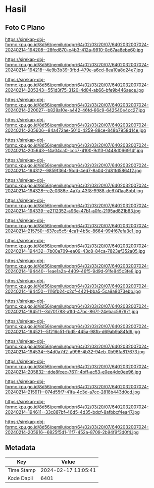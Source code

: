# Hasil

## Foto C Plano

https://sirekap-obj-formc.kpu.go.id/8d56/pemilu/pdpr/64/02/03/20/07/6402032007024-20240214-194208--28fcd870-c4b3-412a-9910-0c67aa8ebe60.jpg

https://sirekap-obj-formc.kpu.go.id/8d56/pemilu/pdpr/64/02/03/20/07/6402032007024-20240214-194218--4e9b3b39-3fbd-479e-a6cd-8ea10a8d24e7.jpg

https://sirekap-obj-formc.kpu.go.id/8d56/pemilu/pdpr/64/02/03/20/07/6402032007024-20240214-205343--551d3f75-3120-4d04-ab66-bfe9b446aece.jpg

https://sirekap-obj-formc.kpu.go.id/8d56/pemilu/pdpr/64/02/03/20/07/6402032007024-20240214-220027--b828a10e-a442-46fd-86c9-642540e4cc27.jpg

https://sirekap-obj-formc.kpu.go.id/8d56/pemilu/pdpr/64/02/03/20/07/6402032007024-20240214-205606--84a472ae-5010-4259-88ce-848b7958d14e.jpg

https://sirekap-obj-formc.kpu.go.id/8d56/pemilu/pdpr/64/02/03/20/07/6402032007024-20240214-205643--f4a04ca0-ccc7-4100-9d13-0448d066914f.jpg

https://sirekap-obj-formc.kpu.go.id/8d56/pemilu/pdpr/64/02/03/20/07/6402032007024-20240214-194312--9859f364-f6dd-4ed7-8a04-2d81fd5864f2.jpg

https://sirekap-obj-formc.kpu.go.id/8d56/pemilu/pdpr/64/02/03/20/07/6402032007024-20240214-194328--c2c0386e-4a7a-43f8-9988-de6741aa8bbf.jpg

https://sirekap-obj-formc.kpu.go.id/8d56/pemilu/pdpr/64/02/03/20/07/6402032007024-20240214-194339--e2112352-a96e-47b1-a0fc-2195ad821b83.jpg

https://sirekap-obj-formc.kpu.go.id/8d56/pemilu/pdpr/64/02/03/20/07/6402032007024-20240214-215750--637ce5c5-4ca1-4b5c-8664-994f67efa3c1.jpg

https://sirekap-obj-formc.kpu.go.id/8d56/pemilu/pdpr/64/02/03/20/07/6402032007024-20240214-194432--7b00e709-ea09-43c8-84ca-7823ef352a05.jpg

https://sirekap-obj-formc.kpu.go.id/8d56/pemilu/pdpr/64/02/03/20/07/6402032007024-20240214-194440--1eae1a2a-4409-46f5-9d9d-91fe845c3fe8.jpg

https://sirekap-obj-formc.kpu.go.id/8d56/pemilu/pdpr/64/02/03/20/07/6402032007024-20240214-194450--1116fb24-c2cf-4421-bba5-5ca9a8073ebb.jpg

https://sirekap-obj-formc.kpu.go.id/8d56/pemilu/pdpr/64/02/03/20/07/6402032007024-20240214-194511--3d70f788-a1fd-47bc-867f-24ebac597971.jpg

https://sirekap-obj-formc.kpu.go.id/8d56/pemilu/pdpr/64/02/03/20/07/6402032007024-20240214-194521--5f216c51-fbd5-445a-98fb-d69ab9a84fd9.jpg

https://sirekap-obj-formc.kpu.go.id/8d56/pemilu/pdpr/64/02/03/20/07/6402032007024-20240214-194534--54d0a7d2-a996-4b32-94eb-0b96fa817673.jpg

https://sirekap-obj-formc.kpu.go.id/8d56/pemilu/pdpr/64/02/03/20/07/6402032007024-20240214-205832--dde8fcec-7611-4bff-ac53-e0ee4dc0ee96.jpg

https://sirekap-obj-formc.kpu.go.id/8d56/pemilu/pdpr/64/02/03/20/07/6402032007024-20240214-215911--074d55f7-41fa-4c3d-a7cc-2818b443d0cd.jpg

https://sirekap-obj-formc.kpu.go.id/8d56/pemilu/pdpr/64/02/03/20/07/6402032007024-20240214-194611--33c887bf-46d5-4d35-bdcf-8afbbcf4ea47.jpg

https://sirekap-obj-formc.kpu.go.id/8d56/pemilu/pdpr/64/02/03/20/07/6402032007024-20240214-205916--6825f5d1-11f7-452a-8709-2b94f9f3d0f4.jpg


## Metadata

| Key        | Value               |
| ---------- | ------------------- |
| Time Stamp | 2024-02-17 13:05:41 |
| Kode Dapil | 6401                |



